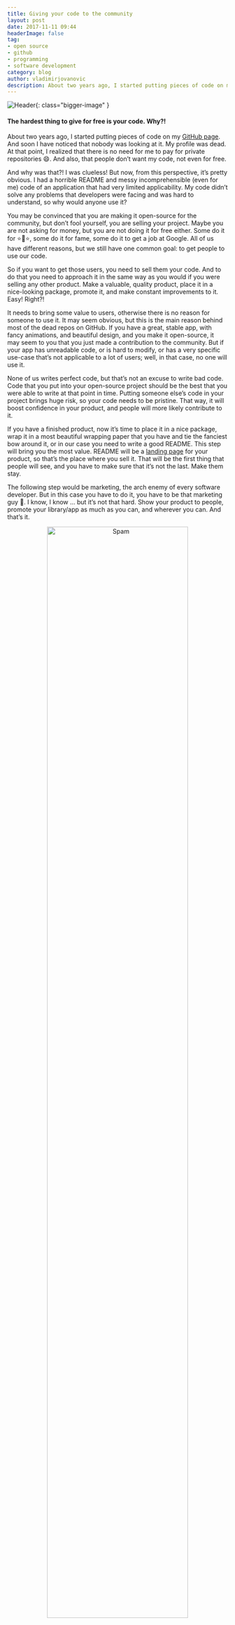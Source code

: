```yaml
---
title: Giving your code to the community
layout: post
date: 2017-11-11 09:44
headerImage: false
tag:
- open source
- github
- programming
- software development
category: blog
author: vladimirjovanovic
description: About two years ago, I started putting pieces of code on my GitHub page. And soon I have noticed that nobody was looking at it. My profile was dead.
---
```

![Header](https://media.giphy.com/media/U4teIjRowtTSU/giphy.gif){: class="bigger-image" }

#### The hardest thing to give for free is your code. Why?!

About two years ago, I started putting pieces of code on my [GitHub page](https://github.com/VladimirWrites). And soon I have noticed that nobody was looking at it. My profile was dead. At that point, I realized that there is no need for me to pay for private repositories 😄. And also, that people don’t want my code, not even for free.

And why was that?! I was clueless! But now, from this perspective, it’s pretty obvious. I had a horrible README and messy incomprehensible (even for me) code of an application that had very limited applicability. My code didn’t solve any problems that developers were facing and was hard to understand, so why would anyone use it?

You may be convinced that you are making it open-source for the community, but don’t fool yourself, you are selling your project. Maybe you are not asking for money, but you are not doing it for free either. Some do it for ⭐️🌟⭐️, some do it for fame, some do it to get a job at Google. All of us have different reasons, but we still have one common goal: to get people to use our code.

<div class="breaker"></div>

So if you want to get those users, you need to sell them your code. And to do that you need to approach it in the same way as you would if you were selling any other product. Make a valuable, quality product, place it in a nice-looking package, promote it, and make constant improvements to it. Easy! Right?!

It needs to bring some value to users, otherwise there is no reason for someone to use it. It may seem obvious, but this is the main reason behind most of the dead repos on GitHub. If you have a great, stable app, with fancy animations, and beautiful design, and you make it open-source, it may seem to you that you just made a contribution to the community. But if your app has unreadable code, or is hard to modify, or has a very specific use-case that’s not applicable to a lot of users; well, in that case, no one will use it.

None of us writes perfect code, but that’s not an excuse to write bad code. Code that you put into your open-source project should be the best that you were able to write at that point in time. Putting someone else’s code in your project brings huge risk, so your code needs to be pristine. That way, it will boost confidence in your product, and people will more likely contribute to it.

If you have a finished product, now it’s time to place it in a nice package, wrap it in a most beautiful wrapping paper that you have and tie the fanciest bow around it, or in our case you need to write a good README. This step will bring you the most value. README will be a [landing page](https://en.wikipedia.org/wiki/Landing_page) for your product, so that’s the place where you sell it. That will be the first thing that people will see, and you have to make sure that it’s not the last. Make them stay.

The following step would be marketing, the arch enemy of every software developer. But in this case you have to do it, you have to be that marketing guy 🤢. I know, I know … but it’s not that hard. Show your product to people, promote your library/app as much as you can, and wherever you can. And that’s it.

<p style="text-align: center">
	<img class="image" src="https://media.giphy.com/media/l0IylR4JqKHLjaP60/giphy.gif" alt="Spam" style="width:80%">
</p>

The final step would be to support it. Keep your project up-to-date, stable, fix bugs as fast as possible, listen to the community, and implement most requested features.

This is not some magical recipe, but following these steps should greatly improve your chance of having a successful product.

<div class="breaker"></div>

These are things that I have learned from my own mistakes. One thing that I still don’t know how to do is how to bring contribution to my projects. If you are an Android developer, and you would like to contribute to open-source, but are not sure where to start, check out my super cool [Lemniscate](https://github.com/VladimirWrites/Lemniscate) library. It doesn’t have to be much, find a better name for one variable and I will be grateful.

<div class="breaker"></div>

**_Thanks for reading! If you enjoyed this story, please share it!_**